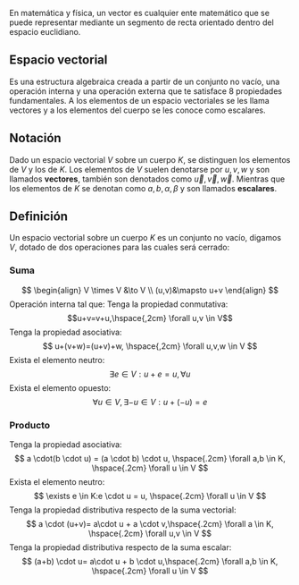 En matemática y física, un vector  es cualquier ente matemático que se puede representar mediante un segmento de recta orientado dentro del espacio euclidiano.

## Espacio vectorial
Es una estructura algebraica creada a partir de un conjunto no vacío, una operación interna y una operación externa que te satisface 8 propiedades fundamentales. A los elementos de un espacio vectoriales se les llama vectores y a los elementos del cuerpo se les conoce como escalares.
## Notación
Dado un espacio vectorial $V$ sobre un cuerpo $K$, se distinguen los elementos de $V$ y los de $K$.
Los elementos de $V$ suelen denotarse por $u,v,w$ y son llamados **vectores**, también son denotados como $\vec{u}, \vec{v}, \vec{w}$. Mientras que los elementos de $K$ se denotan como $a,b,\alpha,\beta$ y son llamados **escalares**. 
## Definición
Un espacio vectorial sobre un cuerpo $K$ es un conjunto no vacío, digamos $V$, dotado de dos operaciones para las cuales será cerrado: 
### Suma
$$
\begin{align}
V \times V &\to V \\
(u,v)&\mapsto u+v
\end{align}
$$
Operación interna tal que:
Tenga la propiedad conmutativa:
$$u+v=v+u,\hspace{,2cm} \forall u,v \in V$$
Tenga la propiedad asociativa:
$$
u+(v+w)=(u+v)+w, \hspace{,2cm} \forall u,v,w \in V
$$
Exista el elemento neutro:
$$
	\exists e \in V: u + e=u,\forall u
$$
Exista el elemento opuesto:
$$
\forall u \in V, \exists - u \in V:u+(-u)=e
$$
### Producto
Tenga la propiedad asociativa:
$$
a \cdot(b \cdot u) = (a \cdot b) \cdot u, \hspace{.2cm} \forall a,b \in K, \hspace{.2cm} \forall u \in V
$$ 
Exista el elemento neutro:
$$
\exists e \in K:e \cdot u = u, \hspace{.2cm} \forall u \in V
$$
Tenga la propiedad distributiva respecto de la suma vectorial:
$$
a \cdot (u+v)= a\cdot u + a \cdot v,\hspace{.2cm} \forall a \in K, \hspace{.2cm} \forall u,v \in V
$$
Tenga la propiedad distributiva respecto de la suma escalar:
$$
(a+b) \cdot u= a\cdot u + b \cdot u,\hspace{.2cm} \forall a,b \in K, \hspace{.2cm} \forall u \in V
$$

